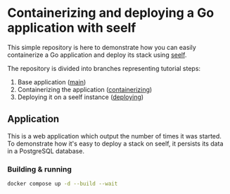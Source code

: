 # Containerizing and deploying a Go application with seelf

This simple repository is here to demonstrate how you can easily containerize a Go application and deploy its stack using [seelf](https://github.com/YuukanOO/seelf).

The repository is divided into branches representing tutorial steps:

1. Base application ([main](https://github.com/YuukanOO/seelf-go-tutorial/tree/main))
1. Containerizing the application ([containerizing](https://github.com/YuukanOO/seelf-go-tutorial/tree/containerizing))
1. Deploying it on a seelf instance ([deploying](https://github.com/YuukanOO/seelf-go-tutorial/tree/deploying))

## Application

This is a web application which output the number of times it was started. To demonstrate how it's easy to deploy a stack on seelf, it persists its data in a PostgreSQL database.

### Building & running

```sh
docker compose up -d --build --wait
```
